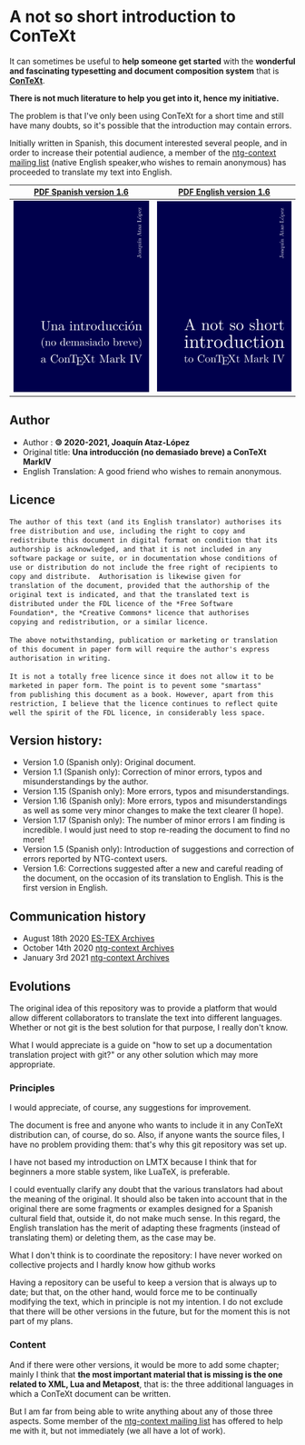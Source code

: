 # A not so short introduction to ConTeXt

It can sometimes be useful to **help someone get started** with the 
**wonderful and fascinating typesetting and document composition system** that is [**ConTeXt**](https://wiki.contextgarden.net).

**There is not much literature to help you get into it, hence my initiative.**

The problem is that I've only been using ConTeXt for a short time and still 
have many doubts, so it's possible that the introduction may contain 
errors. 

Initially written in Spanish, this document interested several people, and in 
order to increase their potential audience, a member of the [ntg-context mailing list]( https://mailman.ntg.nl/pipermail/ntg-context/)
(native English speaker,who wishes to remain anonymous) has proceeded to translate my text into English.

| [PDF Spanish version 1.6](es/introCTX_esp.pdf)   | [PDF English version 1.6](en/introCTX_eng.pdf)   |
|------------------------------------------------------------------------|----------------------------|
| [![PDF Spanish version 1.6](/es/introCTX_esp.png)](es/introCTX_esp.pdf) | [![PDF English version 1.6](/en/introCTX_eng.png)](en/introCTX_eng.pdf) |

## Author

- Author : **🄯 2020-2021, Joaquín Ataz-López**
- Original title: **Una introducción (no demasiado breve) a ConTeXt MarkIV**
- English Translation: A good friend who wishes to remain anonymous.

## Licence

    The author of this text (and its English translator) authorises its
    free distribution and use, including the right to copy and
    redistribute this document in digital format on condition that its
    authorship is acknowledged, and that it is not included in any
    software package or suite, or in documentation whose conditions of
    use or distribution do not include the free right of recipients to
    copy and distribute.  Authorisation is likewise given for
    translation of the document, provided that the authorship of the
    original text is indicated, and that the translated text is
    distributed under the FDL licence of the *Free Software
    Foundation*, the *Creative Commons* licence that authorises
    copying and redistribution, or a similar licence.

    The above notwithstanding, publication or marketing or translation
    of this document in paper form will require the author's express
    authorisation in writing.

    It is not a totally free licence since it does not allow it to be
    marketed in paper form. The point is to pevent some "smartass"
    from publishing this document as a book. However, apart from this
    restriction, I believe that the licence continues to reflect quite
    well the spirit of the FDL licence, in considerably less space.

## Version history:

- Version 1.0  (Spanish only): Original document.
- Version 1.1  (Spanish only): Correction of minor errors, typos and misunderstandings by the author.
- Version 1.15 (Spanish only): More errors, typos and misunderstandings.
- Version 1.16 (Spanish only): More errors, typos and misunderstandings as well as some very minor changes to make the text clearer (I hope).
- Version 1.17 (Spanish only): The number of minor errors I am finding is incredible. I would just need to stop re-reading the document to find no more!
- Version 1.5  (Spanish only): Introduction of suggestions and correction of errors reported by NTG-context users.
- Version 1.6: Corrections suggested after a new and careful reading of the document, on the occasion of its translation to English. This is the first version in English.


## Communication history

- August 18th 2020  [ES-TEX Archives](https://listserv.rediris.es/cgi-bin/wa?A2=ind2008&L=ES-TEX&P=24771)
- October 14th 2020 [ntg-context Archives](https://mailman.ntg.nl/pipermail/ntg-context/2020/thread.html#99759)
- January 3rd 2021  [ntg-context Archives](https://mailman.ntg.nl/pipermail/ntg-context/2021/thread.html#100880)

## Evolutions

The original idea of this repository was to provide a platform that would allow 
different collaborators to translate the text into different languages. 
Whether or not git is the best solution for that purpose, I really don't 
know.

What I would appreciate is a guide on "how to set up a documentation 
translation project with git?" or any other solution which may more appropriate.

### Principles

I would appreciate, of course, any suggestions for improvement.

The document is free
and anyone who wants to include it in any ConTeXt distribution can, of course, do so. 
Also, if anyone wants the source files, I have no problem providing them: that's why this git repository was set up.

I have not based my introduction on LMTX
because I think that for beginners a more stable system, like LuaTeX, is preferable.

I could eventually clarify any doubt that the various translators 
had about the meaning of the original. It should also be taken into 
account that in the original there are some fragments or examples 
designed for a Spanish cultural field that, outside it, do not make much 
sense. In this regard, the English translation has the merit of adapting 
these fragments (instead of translating them) or deleting them, as the 
case may be.

What I don't think is to coordinate the repository: I have never worked 
on collective projects and I hardly know how github works

Having a repository can be useful to keep a version that is always up to 
date; but that, on the other hand, would force me to be continually 
modifying the text, which in principle is not my intention. I do not 
exclude that there will be other versions in the future, but for the 
moment this is not part of my plans. 

### Content

And if there were other versions, 
it would be more to add some chapter; mainly I think that
**the most important material that is missing is the one related to XML, Lua and Metapost**, 
that is: the three additional languages in which a ConTeXt document can be written. 

But I am far from being able to write anything 
about any of those three aspects. Some member of the [ntg-context mailing list]( https://mailman.ntg.nl/pipermail/ntg-context/) has offered to 
help me with it, but not immediately (we all have a lot of work).
